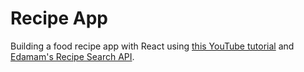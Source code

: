 # Recipe App

Building a food recipe app with React using <a href="https://www.youtube.com/watch?v=U9T6YkEDkMo">this YouTube tutorial</a> and <a href="https://www.edamam.com">Edamam's Recipe Search API</a>. 
